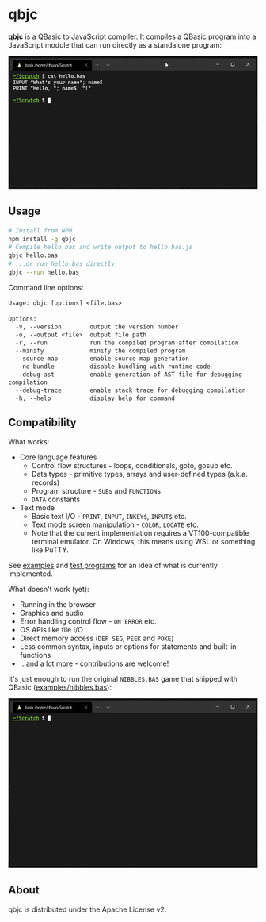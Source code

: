# qbjc

**qbjc** is a QBasic to JavaScript compiler. It compiles a QBasic program into a JavaScript module
that can run directly as a standalone program:

![Compiling and running a simple program](./doc/hello.gif)

## Usage

```bash
# Install from NPM
npm install -g qbjc
# Compile hello.bas and write output to hello.bas.js
qbjc hello.bas
# ...or run hello.bas directly:
qbjc --run hello.bas
```

Command line options:

```
Usage: qbjc [options] <file.bas>

Options:
  -V, --version        output the version number
  -o, --output <file>  output file path
  -r, --run            run the compiled program after compilation
  --minify             minify the compiled program
  --source-map         enable source map generation
  --no-bundle          disable bundling with runtime code
  --debug-ast          enable generation of AST file for debugging compilation
  --debug-trace        enable stack trace for debugging compilation
  -h, --help           display help for command
```

## Compatibility

What works:

- Core language features
  - Control flow structures - loops, conditionals, goto, gosub etc.
  - Data types - primitive types, arrays and user-defined types (a.k.a. records)
  - Program structure - `SUB`s and `FUNCTION`s
  - `DATA` constants
- Text mode
  - Basic text I/O - `PRINT`, `INPUT`, `INKEY$`, `INPUT$` etc.
  - Text mode screen manipulation - `COLOR`, `LOCATE` etc.
  - Note that the current implementation requires a VT100-compatible terminal emulator. On Windows,
    this means using WSL or something like PuTTY.

See [examples](./examples) and [test programs](./src/tests/testdata/compile-and-run) for an idea of
what is currently implemented.

What doesn't work (yet):

- Running in the browser
- Graphics and audio
- Error handling control flow - `ON ERROR` etc.
- OS APIs like file I/O
- Direct memory access (`DEF SEG`, `PEEK` and `POKE`)
- Less common syntax, inputs or options for statements and built-in functions
- ...and a lot more - contributions are welcome!

It's just enough to run the original `NIBBLES.BAS` game that shipped with QBasic ([examples/nibbles.bas](./examples/nibbles.bas)):

![Compiling and running NIBBLES.BAS](./doc/nibbles.gif)

## About

qbjc is distributed under the Apache License v2.
